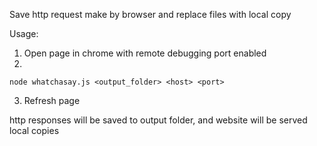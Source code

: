 Save http request make by browser and replace files with local copy

Usage:
1. Open page in chrome with remote debugging port enabled
2.
```
node whatchasay.js <output_folder> <host> <port>
```
3. Refresh page

http responses will be saved to output folder, and website will be served local copies